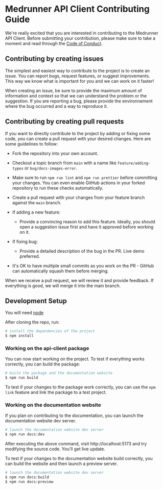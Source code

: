 # Medrunner API Client Contributing Guide

We're really excited that you are interested in contributing to the Medrunner API Client. Before submitting your contribution, please make sure to take a moment and read through the [Code of Conduct](https://github.com/medrunner-services/api-client-ts/blob/main/CODE_OF_CONDUCT.md).

## Contributing by creating issues

The simplest and easiest way to contribute to the project is to create an issue. You can report bugs, request features, or suggest improvements. This way we know what is important for you and we can work on it faster!

When creating an issue, be sure to provide the maximum amount of information and context so that we can understand the problem or the suggestion. If you are reporting a bug, please provide the environnement where the bug occurred and a way to reproduce it.

## Contributing by creating pull requests

If you want to directly contribute to the project by adding or fixing some code, you can create a pull request with your desired changes. Here are some guidelines to follow:

- Fork the repository into your own account.

- Checkout a topic branch from `main` with a name like `feature/adding-types` or `bug/docs-images-error`.

- Make sure to run `npm run lint` and `npm run prettier` before committing your changes. You can even enable GitHub actions in your forked repository to run these checks automatically.

- Create a pull request with your changes from your feature branch against the `main` branch.

- If adding a new feature:

  - Provide a convincing reason to add this feature. Ideally, you should open a suggestion issue first and have it approved before working on it.

- If fixing bug:

  - Provide a detailed description of the bug in the PR. Live demo preferred.

- It's OK to have multiple small commits as you work on the PR - GitHub can automatically squash them before merging.

When we receive a pull request, we will review it and provide feedback. If everything is good, we will merge it into the main branch.

## Development Setup

You will need [node](https://nodejs.org/)

After cloning the repo, run:

```sh
# install the dependencies of the project
$ npm install
```

### Working on the api-client package

You can now start working on the project. To test if everything works correctly, you can build the package:

```sh
# build the package and the documentation website
$ npm run build
```

To test if your changes to the package work correctly, you can use the `npm link` feature and link the package to a test project.

### Working on the documentation website

If you plan on contributing to the documentation, you can launch the documentation website dev server.

```sh
# launch the documentation website dev server
$ npm run docs:dev
```

After executing the above command, visit http://localhost:5173 and try modifying the source code. You'll get live update.

To test if your changes to the documentation website build correctly, you can build the website and then launch a preview server.

```sh
# launch the documentation website dev server
$ npm run docs:build
$ npm run docs:preview
```
